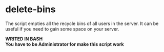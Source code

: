 # delete-bins
The script empties all the recycle bins of all users in the server. It can be useful if you need to gain some space on your server.<BR>

<B> WRITED IN BASH</B><BR>
<B>You have to be Administrator for make this script work </B>

